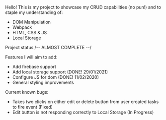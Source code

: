 Hello! This is my project to showcase my CRUD capabilities (no pun!) and to staple my understanding of:
- DOM Manipulation
- Webpack
- HTML, CSS & JS
- Local Storage

Project status /-- ALMOST COMPLETE --/

Features I will aim to add:
- Add firebase support
- Add local storage support (DONE! 29/01/2021)
- Configure JS for dom  (DONE! 11/02/2020)
- General styling improvements

Current known bugs:

- Takes two clicks on either edit or delete button from user created tasks to fire event (Fixed)
- Edit button is not responding correctly to Local Storage (In Progress)